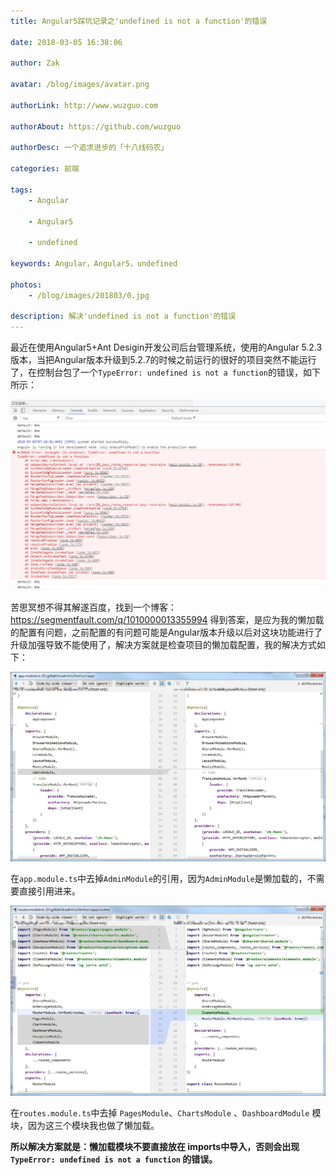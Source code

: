 ```yaml
---
title: Angular5踩坑记录之'undefined is not a function'的错误

date: 2018-03-05 16:38:06

author: Zak

avatar: /blog/images/avatar.png

authorLink: http://www.wuzguo.com

authorAbout: https://github.com/wuzguo

authorDesc: 一个追求进步的「十八线码农」

categories: 前端

tags:
	- Angular

	- Angular5

	- undefined

keywords: Angular，Angular5，undefined

photos:
	- /blog/images/201803/0.jpg

description: 解决'undefined is not a function'的错误
---
```


最近在使用Angular5+Ant Desigin开发公司后台管理系统，使用的Angular 5.2.3版本，当把Angular版本升级到5.2.7的时候之前运行的很好的项目突然不能运行了，在控制台包了一个`TypeError: undefined is not a function`的错误，如下所示：

![](/images/201803/0.jpg)

苦思冥想不得其解遂百度，找到一个博客：https://segmentfault.com/q/1010000013355994 得到答案，是应为我的懒加载的配置有问题，之前配置的有问题可能是Angular版本升级以后对这块功能进行了升级加强导致不能使用了，解决方案就是检查项目的懒加载配置，我的解决方式如下：

![](/images/201803/1.jpg)

在`app.module.ts`中去掉`AdminModule`的引用，因为`AdminModule`是懒加载的，不需要直接引用进来。

![](/images/201803/2.jpg)

在`routes.module.ts`中去掉 `PagesModule`、`ChartsModule` 、`DashboardModule` 模块，因为这三个模块我也做了懒加载。

**所以解决方案就是：懒加载模块不要直接放在 imports中导入，否则会出现 `TypeError: undefined is not a function` 的错误。**